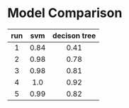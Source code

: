 # Model Comparison

| run  |  svm   | decison tree  |
|:----:|:------:|:-------------:|
| 1    | 0.84   | 0.41          |
| 2    | 0.98   | 0.78          |
| 3    | 0.98   | 0.81          |
| 4    | 1.0    | 0.92          |
| 5    | 0.99   | 0.82          |

